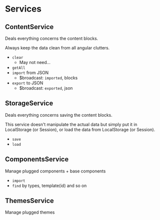 # Services

## ContentService

Deals everything concerns the content blocks.

Always keep the data clean from all angular clutters.

*	`clear`
	*	May not need...
*	`getAll`
*	`import` from JSON
	*	$broadcast: `imported`, blocks
*	`export` to JSON
	*	$broadcast: `exported`, json

## StorageService

Deals everything concerns saving the content blocks.

This service doesn't manipulate the actual data but simply put it in LocalStorage (or Session), or load the data from LocalStorage (or Session).

*	`save`
*	`load`


## ComponentsService

Manage plugged components + base components

* `import`
* `find` by types, template(id) and so on


## ThemesService

Manage plugged themes


